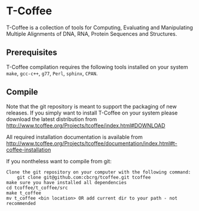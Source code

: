 T-Coffee
=========

T-Coffee is a collection of tools for Computing, Evaluating and Manipulating 
Multiple Alignments of DNA, RNA, Protein Sequences and Structures.


Prerequisites
--------------
T-Coffee compilation requires the following tools installed on your system ``make``, ``gcc-c++``, ``g77``, ``Perl``, ``sphinx``, ``CPAN``. 


Compile 
--------

Note that the git repository is meant to support the packaging of new releases. 
If you simply want to install T-Coffee on your system please download the latest distribution from
	http://www.tcoffee.org/Projects/tcoffee/index.html#DOWNLOAD

All required installation documentation is available from
	http://www.tcoffee.org/Projects/tcoffee/documentation/index.html#t-coffee-installation

If you nontheless want to compile from git: 

	Clone the git repository on your computer with the following command: 
		git clone git@github.com:cbcrg/tcoffee.git tcoffee
	make sure you have installed all dependencies
	cd tcoffee/t_coffee/src
	make t_coffee
	mv t_coffee <bin location> OR add current dir to your path - not recommended

